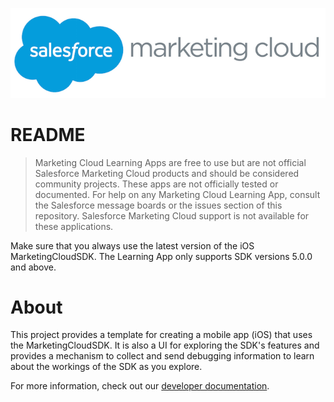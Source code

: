 ![Marketing Cloud](imgReadMe/marketing_cloud_logo.png)

# README

> Marketing Cloud Learning Apps are free to use but are not official Salesforce Marketing Cloud products and should be considered community projects. These apps are not officially tested or documented. For help on any Marketing Cloud Learning App, consult the Salesforce message boards or the issues section of this repository. Salesforce Marketing Cloud support is not available for these applications.

Make sure that you always use the latest version of the iOS MarketingCloudSDK. The Learning App only supports SDK versions 5.0.0 and above.


<a name="0001"></a>
# About

This project provides a template for creating a mobile app (iOS) that uses the MarketingCloudSDK.  It is also a UI for exploring the SDK's features and provides a mechanism to collect and send debugging information to learn about the workings of the SDK as you explore.



For more information, check out our [developer documentation](https://salesforce-marketingcloud.github.io/MarketingCloudSDK-iOS).
